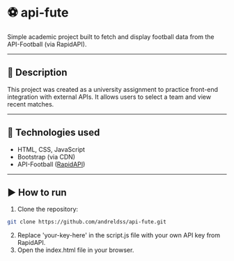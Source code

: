 # ⚽ api-fute

Simple academic project built to fetch and display football data from the API-Football (via RapidAPI).

---

## 📌 Description

This project was created as a university assignment to practice front-end integration with external APIs. It allows users to select a team and view recent matches.

---

## 🚀 Technologies used

- HTML, CSS, JavaScript
- Bootstrap (via CDN)
- API-Football ([RapidAPI](https://rapidapi.com/api-sports/api/api-football/))

---

## ▶️ How to run

1. Clone the repository:
```bash
git clone https://github.com/andreldss/api-fute.git
```
2. Replace 'your-key-here' in the script.js file with your own API key from RapidAPI.
3. Open the index.html file in your browser.
